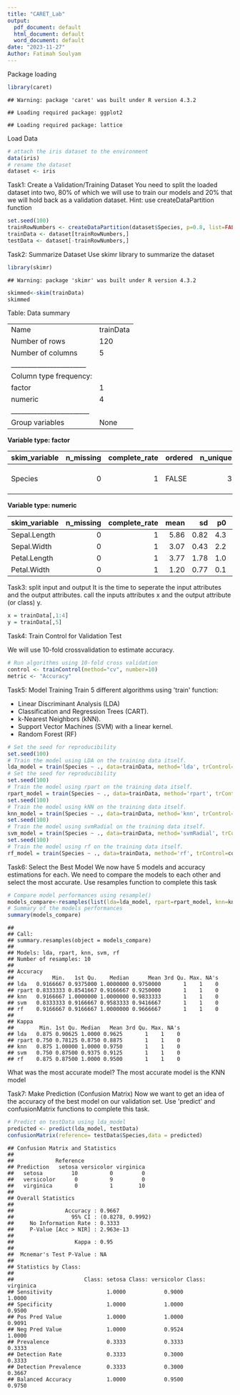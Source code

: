 ```yaml
---
title: "CARET_Lab"
output:
  pdf_document: default
  html_document: default
  word_document: default
date: "2023-11-27"
Author: Fatimah Soulyam
---
```




Package loading

```r
library(caret)
```

```
## Warning: package 'caret' was built under R version 4.3.2
```

```
## Loading required package: ggplot2
```

```
## Loading required package: lattice
```

Load Data

```r
# attach the iris dataset to the environment
data(iris)
# rename the dataset
dataset <- iris
```

Task1: Create a Validation/Training Dataset
You need to split the loaded dataset into two, 80% of which we will use to train our models and 20% that we will hold back as a validation dataset.
Hint: use createDataPartition function

```r
set.seed(100)
trainRowNumbers <- createDataPartition(dataset$Species, p=0.8, list=FALSE)
trainData <- dataset[trainRowNumbers,]
testData <- dataset[-trainRowNumbers,]
```

Task2: Summarize Dataset
Use skimr library to summarize the dataset

```r
library(skimr)
```

```
## Warning: package 'skimr' was built under R version 4.3.2
```

```r
skimmed<-skim(trainData)
skimmed
```


Table: Data summary

|                         |          |
|:------------------------|:---------|
|Name                     |trainData |
|Number of rows           |120       |
|Number of columns        |5         |
|_______________________  |          |
|Column type frequency:   |          |
|factor                   |1         |
|numeric                  |4         |
|________________________ |          |
|Group variables          |None      |


**Variable type: factor**

|skim_variable | n_missing| complete_rate|ordered | n_unique|top_counts                |
|:-------------|---------:|-------------:|:-------|--------:|:-------------------------|
|Species       |         0|             1|FALSE   |        3|set: 40, ver: 40, vir: 40 |


**Variable type: numeric**

|skim_variable | n_missing| complete_rate| mean|   sd|  p0| p25| p50| p75| p100|hist  |
|:-------------|---------:|-------------:|----:|----:|---:|---:|---:|---:|----:|:-----|
|Sepal.Length  |         0|             1| 5.86| 0.82| 4.3| 5.1| 5.8| 6.4|  7.7|▃▇▇▅▂ |
|Sepal.Width   |         0|             1| 3.07| 0.43| 2.2| 2.8| 3.0| 3.4|  4.4|▃▇▇▂▁ |
|Petal.Length  |         0|             1| 3.77| 1.78| 1.0| 1.6| 4.4| 5.1|  6.9|▇▁▅▇▂ |
|Petal.Width   |         0|             1| 1.20| 0.77| 0.1| 0.3| 1.3| 1.8|  2.5|▇▁▇▅▃ |

Task3: split input and output
 It is the time to seperate the input attributes and  the output attributes. call the inputs attributes x and the output attribute (or class) y.

```r
x = trainData[,1:4]
y = trainData[,5]
```

Task4: Train Control for Validation Test

We will use 10-fold crossvalidation to estimate accuracy.

```r
# Run algorithms using 10-fold cross validation
control <- trainControl(method="cv", number=10)
metric <- "Accuracy"
```

Task5: Model Training
Train 5 different algorithms using 'train' function:

- Linear Discriminant Analysis (LDA)
- Classification and Regression Trees (CART).
- k-Nearest Neighbors (kNN).
- Support Vector Machines (SVM) with a linear kernel.
- Random Forest (RF)


```r
# Set the seed for reproducibility
set.seed(100)
# Train the model using LDA on the training data itself.
lda_model = train(Species ~ ., data=trainData, method='lda', trControl=control, metric=metric) 
# Set the seed for reproducibility
set.seed(100)
# Train the model using rpart on the training data itself.
rpart_model = train(Species ~ ., data=trainData, method='rpart', trControl=control, metric=metric) #--------------------------------------------------------------------------- # Set the seed for reproducibility
set.seed(100)
# Train the model using kNN on the training data itself.
knn_model = train(Species ~ ., data=trainData, method='knn', trControl=control, metric=metric) #--------------------------------------------------------------------------- # Set the seed for reproducibility
set.seed(100)
# Train the model using svmRadial on the training data itself.
svm_model = train(Species ~ ., data=trainData, method='svmRadial', trControl=control, metric=metric) #--------------------------------------------------------------------------- # Set the seed for reproducibility
set.seed(100)
# Train the model using rf on the training data itself.
rf_model = train(Species ~ ., data=trainData, method='rf', trControl=control, metric=metric)
```

Task6: Select the Best Model
We now have 5 models and accuracy estimations for each. We need to compare the models to each other and select the most accurate.
Use resamples function to complete this task


```r
# Compare model performances using resample()
models_compare<-resamples(list(lda=lda_model, rpart=rpart_model, knn=knn_model, svm=svm_model, rf=rf_model))
# Summary of the models performances
summary(models_compare)
```

```
## 
## Call:
## summary.resamples(object = models_compare)
## 
## Models: lda, rpart, knn, svm, rf 
## Number of resamples: 10 
## 
## Accuracy 
##            Min.   1st Qu.    Median      Mean 3rd Qu. Max. NA's
## lda   0.9166667 0.9375000 1.0000000 0.9750000       1    1    0
## rpart 0.8333333 0.8541667 0.9166667 0.9250000       1    1    0
## knn   0.9166667 1.0000000 1.0000000 0.9833333       1    1    0
## svm   0.8333333 0.9166667 0.9583333 0.9416667       1    1    0
## rf    0.9166667 0.9166667 1.0000000 0.9666667       1    1    0
## 
## Kappa 
##        Min. 1st Qu. Median   Mean 3rd Qu. Max. NA's
## lda   0.875 0.90625 1.0000 0.9625       1    1    0
## rpart 0.750 0.78125 0.8750 0.8875       1    1    0
## knn   0.875 1.00000 1.0000 0.9750       1    1    0
## svm   0.750 0.87500 0.9375 0.9125       1    1    0
## rf    0.875 0.87500 1.0000 0.9500       1    1    0
```
What was the most accurate model?
The most accurate model is the KNN model

Task7: Make Prediction (Confusion Matrix)
Now we want to get an idea of the accuracy of the best model on our validation set. Use 'predict' and confusionMatrix functions to complete this task.


```r
# Predict on testData using lda_model
predicted <- predict(lda_model, testData) 
confusionMatrix(reference= testData$Species,data = predicted)
```

```
## Confusion Matrix and Statistics
## 
##             Reference
## Prediction   setosa versicolor virginica
##   setosa         10          0         0
##   versicolor      0          9         0
##   virginica       0          1        10
## 
## Overall Statistics
##                                           
##                Accuracy : 0.9667          
##                  95% CI : (0.8278, 0.9992)
##     No Information Rate : 0.3333          
##     P-Value [Acc > NIR] : 2.963e-13       
##                                           
##                   Kappa : 0.95            
##                                           
##  Mcnemar's Test P-Value : NA              
## 
## Statistics by Class:
## 
##                      Class: setosa Class: versicolor Class: virginica
## Sensitivity                 1.0000            0.9000           1.0000
## Specificity                 1.0000            1.0000           0.9500
## Pos Pred Value              1.0000            1.0000           0.9091
## Neg Pred Value              1.0000            0.9524           1.0000
## Prevalence                  0.3333            0.3333           0.3333
## Detection Rate              0.3333            0.3000           0.3333
## Detection Prevalence        0.3333            0.3000           0.3667
## Balanced Accuracy           1.0000            0.9500           0.9750
```

